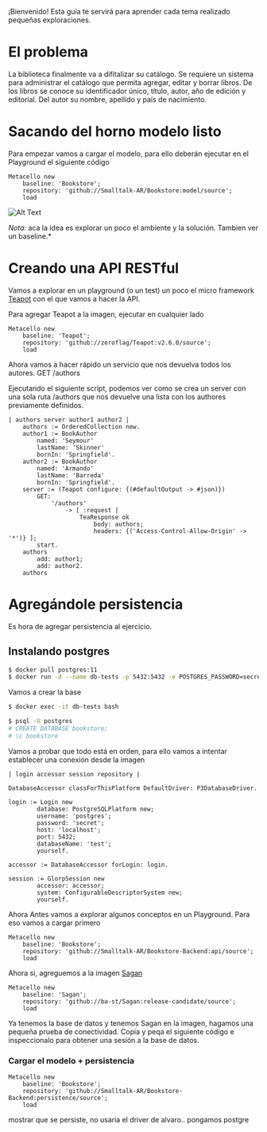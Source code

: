 ¡Bienvenido! Esta guía te servirá para aprender cada tema realizado pequeñas exploraciones.

# El problema

La biblioteca finalmente va a difitalizar su catálogo. Se requiere un sistema para administrar el catálogo que permita agregar, editar y borrar libros.
De los libros se conoce su identificador único, título, autor, año de edición y editorial.
Del autor su nombre, apellido y país de nacimiento.


# Sacando del horno modelo listo

Para empezar vamos a cargar el modelo, para ello deberán ejecutar en el Playground el siguiente código

```smalltalk
Metacello new
	baseline: 'Bookstore';
	repository: 'github://Smalltalk-AR/Bookstore:model/source';
	load
```

![Alt Text](load-model.png)

*Nota:* aca la idea es explorar un poco el ambiente y la solución. Tambien ver un baseline.*

# Creando una API RESTful

Vamos a explorar en un playground (o un test) un poco el micro framework [Teapot](https://github.com/zeroflag/Teapot) con el que vamos a hacer la API.

Para agregar Teapot a la imagen, ejecutar en cualquier lado 

```smalltalk
Metacello new
	baseline: 'Teapot';
	repository: 'github://zeroflag/Teapot:v2.6.0/source';
	load
```

Ahora vamos a hacer rápido un servicio que nos devuelva todos los autores. 
GET /authors

Ejecutando el siguiente script, podemos ver como se crea un server con una sola ruta /authors que nos devuelve una lista con los authores previamente definidos.

```smalltalk
| authors server author1 author2 |
	authors := OrderedCollection new.
	author1 := BookAuthor
		named: 'Seymour'
		lastName: 'Skinner'
		bornIn: 'Springfield'.
	author2 := BookAuthor
		named: 'Armando'
		lastName: 'Barreda'
		bornIn: 'Springfield'.
	server := (Teapot configure: {(#defaultOutput -> #json)})
		GET:
			'/authors'
				-> [ :request | 
					TeaResponse ok
						body: authors;
						headers: {('Access-Control-Allow-Origin' -> '*')} ];
		start.
	authors
		add: author1;
		add: author2.
	authors
```

# Agregándole persistencia

Es hora de agregar persistencia al ejercicio. 


## Instalando postgres

```bash
$ docker pull postgres:11
$ docker run -d --name db-tests -p 5432:5432 -e POSTGRES_PASSWORD=secret postgres:11
```

Vamos a crear la base

```bash 
$ docker exec -it db-tests bash

$ psql -U postgres
# CREATE DATABASE bookstore;
# \c bookstore
```

Vamos a probar que todo está en orden, para ello vamos a intentar establecer una conexión desde la imagen
```smalltalk
| login accessor session repository |

DatabaseAccessor classForThisPlatform DefaultDriver: P3DatabaseDriver.
	
login := Login new
		database: PostgreSQLPlatform new;
		username: 'postgres';
		password: 'secret';
		host: 'localhost';
		port: 5432;
		databaseName: 'test';
		yourself.

accessor := DatabaseAccessor forLogin: login.

session := GlorpSession new
		accessor: accessor;
		system: ConfigurableDescriptorSystem new;
		yourself.
```

Ahora Antes vamos a explorar algunos conceptos en un Playground. Para eso vamos a cargar primero 

```smalltalk
Metacello new
	baseline: 'Bookstore';
	repository: 'github://Smalltalk-AR/Bookstore-Backend:api/source';
	load
```
Ahora si, agreguemos a la imagen [Sagan](http)

```smalltalk
Metacello new
	baseline: 'Sagan';
	repository: 'github://ba-st/Sagan:release-candidate/source';
	load
```

Ya tenemos la base de datos y tenemos Sagan en la imagen, hagamos una pequeña prueba de conectividad. Copia y peqa el siguiente código e inspeccionalo para obtener una sesión a la base de datos.



### Cargar el modelo + persistencia
```smalltalk
Metacello new
	baseline: 'Bookstore';
	repository: 'github://Smalltalk-AR/Bookstore-Backend:persistence/source';
	load
```

mostrar que se persiste, no usaria el driver de alvaro.. pongamos postgre 


